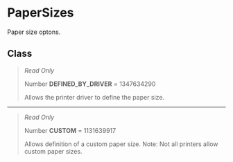 # PaperSizes
Paper size optons.

## Class
> *Read Only* 
> 
> Number **DEFINED_BY_DRIVER** = 1347634290
> 
> Allows the printer driver to define the paper size.
*** 
> *Read Only* 
> 
> Number **CUSTOM** = 1131639917
> 
> Allows definition of a custom paper size. Note: Not all printers allow custom paper sizes.

